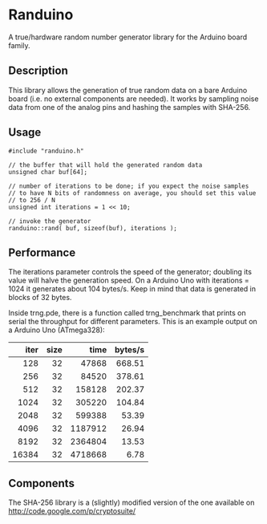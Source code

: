 # Randuino
A true/hardware random number generator library for the Arduino board family.

## Description
This library allows the generation of true random data on a bare Arduino board (i.e. no external components are needed). It works by sampling noise data from one of the analog pins and hashing the samples with SHA-256.

## Usage

    #include "randuino.h"
    
    // the buffer that will hold the generated random data
    unsigned char buf[64];
    
    // number of iterations to be done; if you expect the noise samples 
    // to have N bits of randomness on average, you should set this value
    // to 256 / N
    unsigned int iterations = 1 << 10;
    
    // invoke the generator
    randuino::rand( buf, sizeof(buf), iterations );

## Performance
The iterations parameter controls the speed of the generator; doubling its value will halve the generation speed. On a Arduino Uno with iterations = 1024 it generates about 104 bytes/s. Keep in mind that data is generated in blocks of 32 bytes.

Inside trng.pde, there is a function called trng_benchmark that prints on serial the throughput for different parameters. This is an example output on a Arduino Uno (ATmega328):

| iter  | size | time    | bytes/s |
|------:|-----:|--------:|--------:|
| 128   | 32   | 47868   | 668.51  |
| 256   | 32   | 84520   | 378.61  |
| 512   | 32   | 158128  | 202.37  |
| 1024  | 32   | 305220  | 104.84  |
| 2048  | 32   | 599388  | 53.39   |
| 4096  | 32   | 1187912 | 26.94   |
| 8192  | 32   | 2364804 | 13.53   |
| 16384 | 32   | 4718668 | 6.78    |

## Components
The SHA-256 library is a (slightly) modified version of the one available on http://code.google.com/p/cryptosuite/
